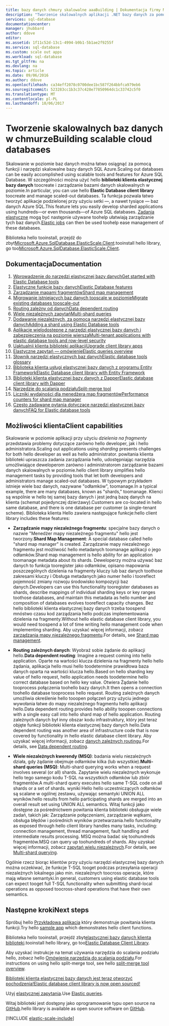```yaml
---
title: bazy danych chmury skalowalne aaaBuilding | Dokumentacja firmy Microsoft
description: "Tworzenie skalowalnych aplikacji .NET bazy danych za pomocą biblioteki klienta elastycznej bazy danych hello"
services: sql-database
documentationcenter: 
manager: jhubbard
author: ddove
editor: 
ms.assetid: 1f11c52d-13c1-4994-b9b1-5b1ae2f9255f
ms.service: sql-database
ms.custom: scale out apps
ms.workload: sql-database
ms.tgt_pltfrm: na
ms.devlang: na
ms.topic: article
ms.date: 09/06/2016
ms.author: ddove
ms.openlocfilehash: ca34eff2078c0700dee1bc587f264bbfca979eb6
ms.sourcegitcommit: 523283cc1b3c37c428e77850964dc1c33742c5f0
ms.translationtype: MT
ms.contentlocale: pl-PL
ms.lasthandoff: 10/06/2017
---
```

# <a name="building-scalable-cloud-databases"></a><span data-ttu-id="2818f-103">Tworzenie skalowalnych baz danych w chmurze</span><span class="sxs-lookup"><span data-stu-id="2818f-103">Building scalable cloud databases</span></span>
<span data-ttu-id="2818f-104">Skalowanie w poziomie baz danych można łatwo osiągnąć za pomocą funkcji i narzędzi skalowalne bazy danych SQL Azure.</span><span class="sxs-lookup"><span data-stu-id="2818f-104">Scaling out databases can be easily accomplished using scalable tools and features for Azure SQL Database.</span></span> <span data-ttu-id="2818f-105">W szczególności można użyć hello **biblioteki klienta elastycznej bazy danych** toocreate i zarządzanie bazami danych skalowalnych w poziomie.</span><span class="sxs-lookup"><span data-stu-id="2818f-105">In particular, you can use hello **Elastic Database client library** toocreate and manage scaled-out databases.</span></span> <span data-ttu-id="2818f-106">Ta funkcja pozwala łatwo tworzyć aplikacje podzielonej przy użyciu setki —, a nawet tysiące — baz danych Azure SQL.</span><span class="sxs-lookup"><span data-stu-id="2818f-106">This feature lets you easily develop sharded applications using hundreds—or even thousands—of Azure SQL databases.</span></span> <span data-ttu-id="2818f-107">[Zadania elastyczne](sql-database-elastic-jobs-powershell.md) mogą być następnie używane toohelp ułatwiają zarządzanie tych baz danych.</span><span class="sxs-lookup"><span data-stu-id="2818f-107">[Elastic jobs](sql-database-elastic-jobs-powershell.md) can then be used toohelp ease management of these databases.</span></span>

<span data-ttu-id="2818f-108">Biblioteka hello tooinstall, przejdź do zbyt[Microsoft.Azure.SqlDatabase.ElasticScale.Client](https://www.nuget.org/packages/Microsoft.Azure.SqlDatabase.ElasticScale.Client/).</span><span class="sxs-lookup"><span data-stu-id="2818f-108">tooinstall hello library, go too[Microsoft.Azure.SqlDatabase.ElasticScale.Client](https://www.nuget.org/packages/Microsoft.Azure.SqlDatabase.ElasticScale.Client/).</span></span> 

## <a name="documentation"></a><span data-ttu-id="2818f-109">Dokumentacja</span><span class="sxs-lookup"><span data-stu-id="2818f-109">Documentation</span></span>
1. [<span data-ttu-id="2818f-110">Wprowadzenie do narzędzi elastycznej bazy danych</span><span class="sxs-lookup"><span data-stu-id="2818f-110">Get started with Elastic Database tools</span></span>](sql-database-elastic-scale-get-started.md)
2. [<span data-ttu-id="2818f-111">Elastyczne funkcje bazy danych</span><span class="sxs-lookup"><span data-stu-id="2818f-111">Elastic Database features</span></span>](sql-database-elastic-scale-introduction.md)
3. [<span data-ttu-id="2818f-112">Zarządzanie mapami fragmentów</span><span class="sxs-lookup"><span data-stu-id="2818f-112">Shard map management</span></span>](sql-database-elastic-scale-shard-map-management.md)
4. [<span data-ttu-id="2818f-113">Migrowanie istniejących baz danych tooscale w poziomie</span><span class="sxs-lookup"><span data-stu-id="2818f-113">Migrate existing databases tooscale-out</span></span>](sql-database-elastic-convert-to-use-elastic-tools.md)
5. [<span data-ttu-id="2818f-114">Routing zależny od danych</span><span class="sxs-lookup"><span data-stu-id="2818f-114">Data dependent routing</span></span>](sql-database-elastic-scale-data-dependent-routing.md)
6. [<span data-ttu-id="2818f-115">Wiele niezależnych zapytań</span><span class="sxs-lookup"><span data-stu-id="2818f-115">Multi-shard queries</span></span>](sql-database-elastic-scale-multishard-querying.md)
7. [<span data-ttu-id="2818f-116">Dodawanie niezależnych, za pomocą narzędzi elastycznej bazy danych</span><span class="sxs-lookup"><span data-stu-id="2818f-116">Adding a shard using Elastic Database tools</span></span>](sql-database-elastic-scale-add-a-shard.md)
8. [<span data-ttu-id="2818f-117">Aplikacje wielodostępne z narzędzi elastycznej bazy danych i zabezpieczenia na poziomie wiersza</span><span class="sxs-lookup"><span data-stu-id="2818f-117">Multi-tenant applications with elastic database tools and row-level security</span></span>](sql-database-elastic-tools-multi-tenant-row-level-security.md)
9. [<span data-ttu-id="2818f-118">Uaktualnij klienta biblioteki aplikacji</span><span class="sxs-lookup"><span data-stu-id="2818f-118">Upgrade client library apps</span></span>](sql-database-elastic-scale-upgrade-client-library.md) 
10. [<span data-ttu-id="2818f-119">Elastyczne zapytań — omówienie</span><span class="sxs-lookup"><span data-stu-id="2818f-119">Elastic queries overview</span></span>](sql-database-elastic-query-overview.md)
11. [<span data-ttu-id="2818f-120">Słownik narzędzi elastycznych baz danych</span><span class="sxs-lookup"><span data-stu-id="2818f-120">Elastic database tools glossary</span></span>](sql-database-elastic-scale-glossary.md)
12. [<span data-ttu-id="2818f-121">Biblioteka klienta usługi elastycznej bazy danych z programu Entity Framework</span><span class="sxs-lookup"><span data-stu-id="2818f-121">Elastic Database client library with Entity Framework</span></span>](sql-database-elastic-scale-use-entity-framework-applications-visual-studio.md)
13. [<span data-ttu-id="2818f-122">Biblioteki klienta elastycznej bazy danych z Dapper</span><span class="sxs-lookup"><span data-stu-id="2818f-122">Elastic database client library with Dapper</span></span>](sql-database-elastic-scale-working-with-dapper.md)
14. [<span data-ttu-id="2818f-123">Narzędzie do scalania podziału</span><span class="sxs-lookup"><span data-stu-id="2818f-123">Split-merge tool</span></span>](sql-database-elastic-scale-overview-split-and-merge.md)
15. [<span data-ttu-id="2818f-124">Liczniki wydajności dla menedżera map fragmentów</span><span class="sxs-lookup"><span data-stu-id="2818f-124">Performance counters for shard map manager</span></span>](sql-database-elastic-database-client-library.md) 
16. [<span data-ttu-id="2818f-125">Często zadawane pytania dotyczące narzędzi elastycznej bazy danych</span><span class="sxs-lookup"><span data-stu-id="2818f-125">FAQ for Elastic database tools</span></span>](sql-database-elastic-scale-faq.md)

## <a name="client-capabilities"></a><span data-ttu-id="2818f-126">Możliwości klienta</span><span class="sxs-lookup"><span data-stu-id="2818f-126">Client capabilities</span></span>
<span data-ttu-id="2818f-127">Skalowanie w poziomie aplikacji przy użyciu *dzielenia na fragmenty* przedstawia problemy dotyczące zarówno hello developer, jak i hello administratora.</span><span class="sxs-lookup"><span data-stu-id="2818f-127">Scaling out applications using *sharding* presents challenges for both hello developer as well as hello administrator.</span></span> <span data-ttu-id="2818f-128">powitania klienta biblioteki upraszcza zadania zarządzania hello, udostępniając narzędzia umożliwiające deweloperom zarówno i administratorom zarządzanie bazami danych skalowalnych w poziomie.</span><span class="sxs-lookup"><span data-stu-id="2818f-128">hello client library simplifies hello management tasks by providing tools that let both developers and administrators manage scaled-out databases.</span></span> <span data-ttu-id="2818f-129">W typowym przykładem istnieje wiele baz danych, nazywane "odłamków", toomanage.</span><span class="sxs-lookup"><span data-stu-id="2818f-129">In a typical example, there are many databases, known as "shards," toomanage.</span></span> <span data-ttu-id="2818f-130">Klienci są wspólnie w hello tej samej bazy danych i jest jedną bazę danych na klienta (schemat pojedynczej dzierżawy).</span><span class="sxs-lookup"><span data-stu-id="2818f-130">Customers are co-located in hello same database, and there is one database per customer (a single-tenant scheme).</span></span> <span data-ttu-id="2818f-131">Biblioteka klienta Hello zawiera następujące funkcje:</span><span class="sxs-lookup"><span data-stu-id="2818f-131">hello client library includes these features:</span></span>

- <span data-ttu-id="2818f-132">**Zarządzanie mapy niezależnego fragmentu**: specjalne bazy danych o nazwie "Menedżer mapy niezależnego fragmentu" hello jest tworzony.</span><span class="sxs-lookup"><span data-stu-id="2818f-132">**Shard Map Management**: A special database called hello "shard map manager" is created.</span></span> <span data-ttu-id="2818f-133">Zarządzanie mapy niezależnego fragmentu jest możliwość hello metadanych toomanage aplikacji o jego odłamków.</span><span class="sxs-lookup"><span data-stu-id="2818f-133">Shard map management is hello ability for an application toomanage metadata about its shards.</span></span> <span data-ttu-id="2818f-134">Deweloperzy można używać baz danych to funkcja tooregister jako odłamków, opisano mapowania poszczególnych dzielenia na fragmenty kluczy lub baz danych toothose zakresami kluczy i Obsługa metadanych jako numer hello i tooreflect pojemność zmiany rozwoju środowisko kompozycji baz danych.</span><span class="sxs-lookup"><span data-stu-id="2818f-134">Developers can use this functionality tooregister databases as shards, describe mappings of individual sharding keys or key ranges toothose databases, and maintain this metadata as hello number and composition of databases evolves tooreflect capacity changes.</span></span> <span data-ttu-id="2818f-135">Bez hello biblioteki klienta elastycznej bazy danych trzeba toospend mnóstwo czasu kod zarządzania hello podczas implementowania dzielenia na fragmenty.</span><span class="sxs-lookup"><span data-stu-id="2818f-135">Without hello elastic database client library, you would need toospend a lot of time writing hello management code when implementing sharding.</span></span> <span data-ttu-id="2818f-136">Aby uzyskać więcej informacji, zobacz [zarządzania mapy niezależnego fragmentu](sql-database-elastic-scale-shard-map-management.md).</span><span class="sxs-lookup"><span data-stu-id="2818f-136">For details, see [Shard map management](sql-database-elastic-scale-shard-map-management.md).</span></span>

- <span data-ttu-id="2818f-137">**Routing zależnych danych**: Wyobraź sobie żądanie do aplikacji hello.</span><span class="sxs-lookup"><span data-stu-id="2818f-137">**Data dependent routing**: Imagine a request coming into hello application.</span></span> <span data-ttu-id="2818f-138">Oparte na wartości klucza dzielenia na fragmenty hello hello żądania, aplikacja hello musi hello toodetermine prawidłowa baza danych oparta na wartości klucza hello.</span><span class="sxs-lookup"><span data-stu-id="2818f-138">Based on hello sharding key value of hello request, hello application needs toodetermine hello correct database based on hello key value.</span></span> <span data-ttu-id="2818f-139">Otwiera Żądanie hello tooprocess połączenia toohello bazy danych.</span><span class="sxs-lookup"><span data-stu-id="2818f-139">It then opens a connection toohello database tooprocess hello request.</span></span> <span data-ttu-id="2818f-140">Routing zależnych danych umożliwia określenie hello tooopen połączeń przy użyciu jednego wywołania łatwe do mapy niezależnego fragmentu hello aplikacji hello.</span><span class="sxs-lookup"><span data-stu-id="2818f-140">Data dependent routing provides hello ability tooopen connections with a single easy call into hello shard map of hello application.</span></span> <span data-ttu-id="2818f-141">Routing zależnych danych był inny obszar kodu infrastruktury, który jest teraz objęte funkcji biblioteki klienta elastycznej bazy danych hello.</span><span class="sxs-lookup"><span data-stu-id="2818f-141">Data dependent routing was another area of infrastructure code that is now covered by functionality in hello elastic database client library.</span></span> <span data-ttu-id="2818f-142">Aby uzyskać więcej informacji, zobacz [danych zależnych routingu](sql-database-elastic-scale-data-dependent-routing.md).</span><span class="sxs-lookup"><span data-stu-id="2818f-142">For details, see [Data dependent routing](sql-database-elastic-scale-data-dependent-routing.md).</span></span>
- <span data-ttu-id="2818f-143">**Wiele niezależnych kwerendy (MSQ)**: badania wielu niezależnych działa, gdy żądanie obejmuje odłamków kilka (lub wszystkie).</span><span class="sxs-lookup"><span data-stu-id="2818f-143">**Multi-shard queries (MSQ)**: Multi-shard querying works when a request involves several (or all) shards.</span></span> <span data-ttu-id="2818f-144">Zapytanie wielu niezależnych wykonuje hello tego samego kodu T-SQL na wszystkich odłamków lub zbiór fragmentów.</span><span class="sxs-lookup"><span data-stu-id="2818f-144">A multi-shard query executes hello same T-SQL code on all shards or a set of shards.</span></span> <span data-ttu-id="2818f-145">wyniki Hello hello uczestniczących odłamków są scalane w ogólnej zestawu, używając semantyki UNION ALL wyników.</span><span class="sxs-lookup"><span data-stu-id="2818f-145">hello results from hello participating shards are merged into an overall result set using UNION ALL semantics.</span></span> <span data-ttu-id="2818f-146">Witaj funkcji jako dostępne za pośrednictwem powitania klienta biblioteki obsługuje wiele zadań, takich jak: Zarządzanie połączeniami, zarządzanie wątkami, obsługa błędów i pośrednich wyników przetwarzania.</span><span class="sxs-lookup"><span data-stu-id="2818f-146">hello functionality as exposed through hello client library handles many tasks, including: connection management, thread management, fault handling and intermediate results processing.</span></span> <span data-ttu-id="2818f-147">MSQ można badać się toohundreds fragmentów.</span><span class="sxs-lookup"><span data-stu-id="2818f-147">MSQ can query up toohundreds of shards.</span></span> <span data-ttu-id="2818f-148">Aby uzyskać więcej informacji, zobacz [zapytań wielu niezależnych](sql-database-elastic-scale-multishard-querying.md).</span><span class="sxs-lookup"><span data-stu-id="2818f-148">For details, see [Multi-shard querying](sql-database-elastic-scale-multishard-querying.md).</span></span>

<span data-ttu-id="2818f-149">Ogólnie rzecz biorąc klientów przy użyciu narzędzi elastycznej bazy danych można oczekiwać, że funkcje T-SQL tooget podczas przesyłania operacji niezależnych lokalnego jako min. niezależnych toocross operacje, które mają własne semantyki.</span><span class="sxs-lookup"><span data-stu-id="2818f-149">In general, customers using elastic database tools can expect tooget full T-SQL functionality when submitting shard-local operations as opposed toocross-shard operations that have their own semantics.</span></span>

## <a name="next-steps"></a><span data-ttu-id="2818f-150">Następne kroki</span><span class="sxs-lookup"><span data-stu-id="2818f-150">Next steps</span></span>
<span data-ttu-id="2818f-151">Spróbuj hello [Przykładowa aplikacja](sql-database-elastic-scale-get-started.md) który demonstruje powitania klienta funkcji.</span><span class="sxs-lookup"><span data-stu-id="2818f-151">Try hello [sample app](sql-database-elastic-scale-get-started.md) which demonstrates hello client functions.</span></span> 

<span data-ttu-id="2818f-152">Biblioteka hello tooinstall, przejdź zbyt[elastycznej bazy danych klienta biblioteki](http://www.nuget.org/packages/Microsoft.Azure.SqlDatabase.ElasticScale.Client/).</span><span class="sxs-lookup"><span data-stu-id="2818f-152">tooinstall hello library, go too[Elastic Database Client Library](http://www.nuget.org/packages/Microsoft.Azure.SqlDatabase.ElasticScale.Client/).</span></span>

<span data-ttu-id="2818f-153">Aby uzyskać instrukcje na temat używania narzędzia do scalania podziału hello, zobacz hello [Omówienie narzędzia do scalania podziału](sql-database-elastic-scale-overview-split-and-merge.md).</span><span class="sxs-lookup"><span data-stu-id="2818f-153">For instructions on using hello split-merge tool, see hello [split-merge tool overview](sql-database-elastic-scale-overview-split-and-merge.md).</span></span>

[<span data-ttu-id="2818f-154">Biblioteki klienta elastycznej bazy danych jest teraz otworzyć pochodzenia!</span><span class="sxs-lookup"><span data-stu-id="2818f-154">Elastic database client library is now open sourced!</span></span>](https://azure.microsoft.com/blog/elastic-database-client-library-is-now-open-sourced/)

<span data-ttu-id="2818f-155">Użyj [elastycznej zapytania](sql-database-elastic-query-overview.md).</span><span class="sxs-lookup"><span data-stu-id="2818f-155">Use [Elastic queries](sql-database-elastic-query-overview.md).</span></span>

<span data-ttu-id="2818f-156">Witaj biblioteki jest dostępny jako oprogramowanie typu open source na [GitHub](https://github.com/Azure/elastic-db-tools).</span><span class="sxs-lookup"><span data-stu-id="2818f-156">hello library is available as open source software on [GitHub](https://github.com/Azure/elastic-db-tools).</span></span> 

[!INCLUDE [elastic-scale-include](../../includes/elastic-scale-include.md)]

<!--Anchors-->
<!--Image references-->
[1]:./media/sql-database-elastic-database-client-library/glossary.png

